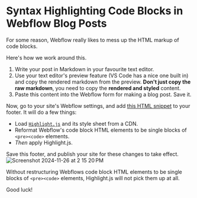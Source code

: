 # Syntax Highlighting Code Blocks in Webflow Blog Posts
For some reason, Webflow really likes to mess up the HTML markup of code blocks.

Here's how we work around this.

1. Write your post in Markdown in your favourite text editor.
2. Use your text editor's preview feature (VS Code has a nice one built in) and copy the rendered markdown from the preview. **Don't just copy the raw markdown**, you need to copy the **rendered and styled** content.
3. Paste this content into the Webflow form for making a blog post. Save it.

Now, go to your site's Webflow settings, and add [this HTML snippet](/webflow-code-highlighting.html) to your footer. It will do a few things:
- Load [`Highlight.js`](https://highlightjs.org/) and its style sheet from a CDN.
- Reformat Webflow's code block HTML elements to be single blocks of `<pre><code>` elements.
- *Then* apply Highlight.js.

Save this footer, and publish your site for these changes to take effect.
![Screenshot 2024-11-26 at 2 15 20 PM](https://github.com/user-attachments/assets/bc8545eb-808c-477c-938d-5fda7df51da3)

Without restructuring Webflows code block HTML elements to be single blocks of `<pre><code>` elements, Highlight.js will not pick them up at all.

Good luck!

